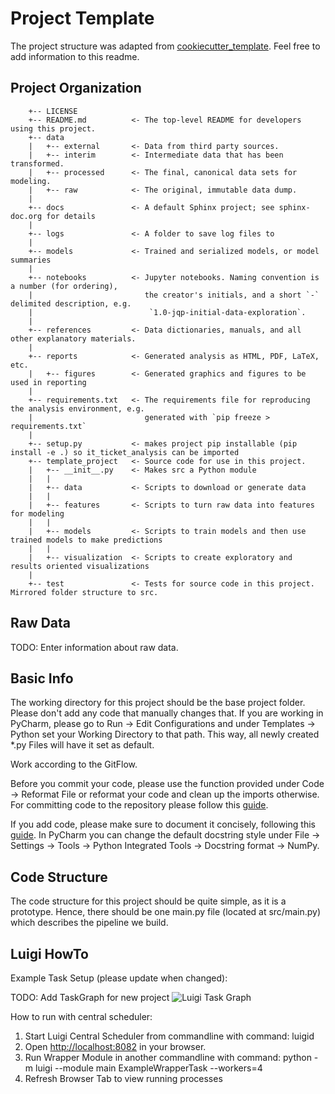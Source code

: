 Project Template
==============================

The project structure was adapted from [cookiecutter_template](https://drivendata.github.io/cookiecutter-data-science/).
Feel free to add information to this readme.

Project Organization
--------------------

        +-- LICENSE
        +-- README.md          <- The top-level README for developers using this project.
        +-- data
        |   +-- external       <- Data from third party sources.
        |   +-- interim        <- Intermediate data that has been transformed.
        |   +-- processed      <- The final, canonical data sets for modeling.
        |   +-- raw            <- The original, immutable data dump.
        |
        +-- docs               <- A default Sphinx project; see sphinx-doc.org for details
        |
        +-- logs               <- A folder to save log files to
        |
        +-- models             <- Trained and serialized models, or model summaries
        |
        +-- notebooks          <- Jupyter notebooks. Naming convention is a number (for ordering),
        |                         the creator's initials, and a short `-` delimited description, e.g.
        |                          `1.0-jqp-initial-data-exploration`.
        |
        +-- references         <- Data dictionaries, manuals, and all other explanatory materials.
        |
        +-- reports            <- Generated analysis as HTML, PDF, LaTeX, etc.
        |   +-- figures        <- Generated graphics and figures to be used in reporting
        |
        +-- requirements.txt   <- The requirements file for reproducing the analysis environment, e.g.
        |                         generated with `pip freeze > requirements.txt`
        |
        +-- setup.py           <- makes project pip installable (pip install -e .) so it_ticket_analysis can be imported
        +-- template_project   <- Source code for use in this project.
        |   +-- __init__.py    <- Makes src a Python module
        |   |
        |   +-- data           <- Scripts to download or generate data
        |   |
        |   +-- features       <- Scripts to turn raw data into features for modeling
        |   |
        |   +-- models         <- Scripts to train models and then use trained models to make predictions
        |   |
        |   +-- visualization  <- Scripts to create exploratory and results oriented visualizations
        |
        +-- test               <- Tests for source code in this project. Mirrored folder structure to src.

[comment]: include_start 
Raw Data
--------

TODO: Enter information about raw data.


Basic Info
-----------

The working directory for this project should be the base project folder. Please don't add any code that
manually changes that. If you are working in PyCharm, please go to Run -> Edit Configurations and under Templates ->
Python set your Working Directory to that path. This way, all newly created \*.py Files will have it set as default.

Work according to the GitFlow.

Before you commit your code, please use the function provided under Code -> Reformat File or reformat your code and
clean up the imports otherwise.
For committing code to the repository please follow this [guide](https://datasciencecampus.github.io/coding-standards/version-control.html).

If you add code, please make sure to document it concisely, following this [guide](https://numpydoc.readthedocs.io/en/latest/format.html).
In PyCharm you can change the default docstring style under File -> Settings -> Tools -> Python Integrated Tools -> Docstring format -> NumPy.


Code Structure
--------------

The code structure for this project should be quite simple, as it is a prototype.
Hence, there should be one main.py file (located at src/main.py) which describes the pipeline we build.

Luigi HowTo
-----------

Example Task Setup (please update when changed):

[comment]: before_graph 
TODO: Add TaskGraph for new project
![Luigi Task Graph](references/TaskGraph.png)

[comment]: after_graph 

How to run with central scheduler:

1. Start Luigi Central Scheduler from commandline with command: luigid
2. Open [http://localhost:8082](http://localhost:8082) in your browser.
3. Run Wrapper Module in another commandline with command:
    python -m luigi -\-module main ExampleWrapperTask -\-workers=4
4. Refresh Browser Tab to view running processes
